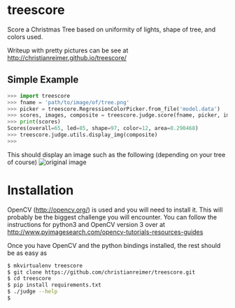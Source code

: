 # treescore
Score a Christmas Tree based on uniformity of lights, shape of tree, and colors used.

Writeup with pretty pictures can be see at
http://christianreimer.github.io/treescore/

## Simple Example

```python
>>> import treescore
>>> fname = 'path/to/image/of/tree.png'
>>> picker = treescore.RegressionColorPicker.from_file('model.data')
>>> scores, images, composite = treescore.judge.score(fname, picker, images=True)
>>> print(scores)
Scores(overall=65, led=85, shape=97, color=12, area=0.290468)
>>> treescore.judge.utils.display_img(composite)
>>>
```

This should display an image such as the following (depending on your tree of
course)
![original image](../readme/composite.png)


# Installation

OpenCV (http://opencv.org/) is used and you will need to install it. This will
probably be the biggest challenge you will encounter. You can follow the
instructions for python3 and OpenCV version 3 over at
http://www.pyimagesearch.com/opencv-tutorials-resources-guides

Once you have OpenCV and the python bindings installed, the rest should be as
easy as

```bash
$ mkvirtualenv treescore
$ git clone https://github.com/christianreimer/treescore.git
$ cd treescore
$ pip install requirements.txt
$ ./judge --help
$
```

